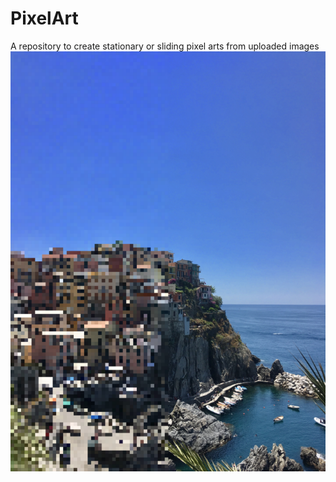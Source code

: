 # PixelArt
A repository to create stationary or sliding pixel arts from uploaded images
![Alt text](https://github.com/earikan13/PixelArt/blob/master/PixelledexampleImg.png)
